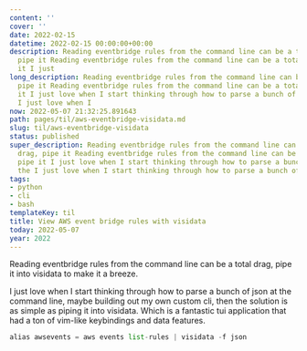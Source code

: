 ```yaml
---
content: ''
cover: ''
date: 2022-02-15
datetime: 2022-02-15 00:00:00+00:00
description: Reading eventbridge rules from the command line can be a total drag,
  pipe it Reading eventbridge rules from the command line can be a total drag, pipe
  it I just
long_description: Reading eventbridge rules from the command line can be a total drag,
  pipe it Reading eventbridge rules from the command line can be a total drag, pipe
  it I just love when I start thinking through how to parse a bunch of json at the
  I just love when I
now: 2022-05-07 21:32:25.891643
path: pages/til/aws-eventbridge-visidata.md
slug: til/aws-eventbridge-visidata
status: published
super_description: Reading eventbridge rules from the command line can be a total
  drag, pipe it Reading eventbridge rules from the command line can be a total drag,
  pipe it I just love when I start thinking through how to parse a bunch of json at
  the I just love when I start thinking through how to parse a bunch of json at the
tags:
- python
- cli
- bash
templateKey: til
title: View AWS event bridge rules with visidata
today: 2022-05-07
year: 2022
---
```


Reading eventbridge rules from the command line can be a total drag, pipe it
into visidata to make it a breeze.

I just love when I start thinking through how to parse a bunch of json at the
command line, maybe building out my own custom cli, then the solution is as
simple as piping it into visidata.  Which is a fantastic tui application that
had a ton of vim-like keybindings and data features.


``` python
alias awsevents = aws events list-rules | visidata -f json
```